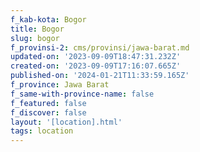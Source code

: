 ```yaml
---
f_kab-kota: Bogor
title: Bogor
slug: bogor
f_provinsi-2: cms/provinsi/jawa-barat.md
updated-on: '2023-09-09T18:47:31.232Z'
created-on: '2023-09-09T17:16:07.665Z'
published-on: '2024-01-21T11:33:59.165Z'
f_province: Jawa Barat
f_same-with-province-name: false
f_featured: false
f_discover: false
layout: '[location].html'
tags: location
---
```



